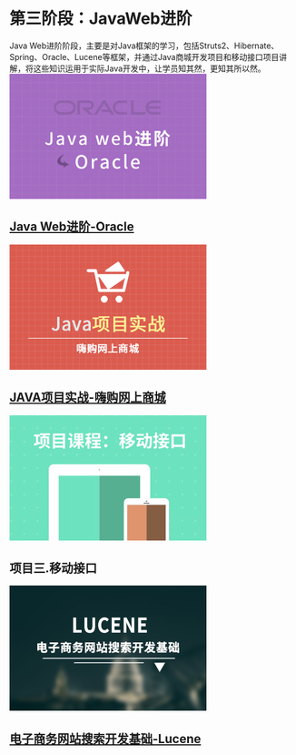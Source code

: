 # 第三阶段：JavaWeb进阶

  Java Web进阶阶段，主要是对Java框架的学习，包括Struts2、Hibernate、Spring、Oracle、Lucene等框架，并通过Java商城开发项目和移动接口项目讲解，将这些知识运用于实际Java开发中，让学员知其然，更知其所以然。
![Java Web进阶-Oracle](images/3.4Java_Web进阶-Oracle.jpg)
## [Java Web进阶-Oracle](http://www.maiziedu.com/course/359/)
![JAVA项目实战-嗨购网上商城](images/3.5java项目实战海购网上商城.jpg)
## [JAVA项目实战-嗨购网上商城](http://www.maiziedu.com/course/360/)
![项目三.移动接口](images/3.6项目三.移动接口.jpg)

## 项目三.移动接口

![电子商务网站搜索开发基础-Lucene](images/电子商务网站搜索-Lucene_.jpg)
## [电子商务网站搜索开发基础-Lucene](http://www.maiziedu.com/course/511/)
